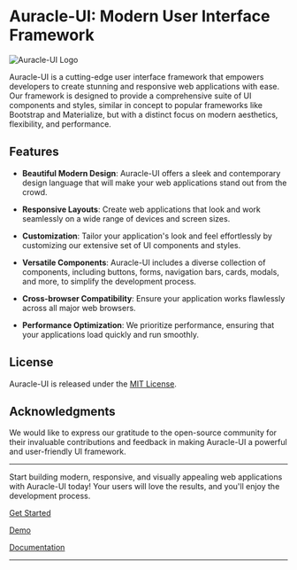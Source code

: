 # Auracle-UI: Modern User Interface Framework

![Auracle-UI Logo](https://avatars.githubusercontent.com/u/144702759?s=400&u=180e5b4c350d237955e8e0353fa6159a51da72c5&v=4)

Auracle-UI is a cutting-edge user interface framework that empowers developers to create stunning and responsive web applications with ease. Our framework is designed to provide a comprehensive suite of UI components and styles, similar in concept to popular frameworks like Bootstrap and Materialize, but with a distinct focus on modern aesthetics, flexibility, and performance.

## Features

- **Beautiful Modern Design**: Auracle-UI offers a sleek and contemporary design language that will make your web applications stand out from the crowd.

- **Responsive Layouts**: Create web applications that look and work seamlessly on a wide range of devices and screen sizes.

- **Customization**: Tailor your application's look and feel effortlessly by customizing our extensive set of UI components and styles.

- **Versatile Components**: Auracle-UI includes a diverse collection of components, including buttons, forms, navigation bars, cards, modals, and more, to simplify the development process.

- **Cross-browser Compatibility**: Ensure your application works flawlessly across all major web browsers.

- **Performance Optimization**: We prioritize performance, ensuring that your applications load quickly and run smoothly.

## License

Auracle-UI is released under the [MIT License](https://github.com/aurafort-app/Auracle-UI/blob/main/LICENSE).

## Acknowledgments

We would like to express our gratitude to the open-source community for their invaluable contributions and feedback in making Auracle-UI a powerful and user-friendly UI framework.

---

Start building modern, responsive, and visually appealing web applications with Auracle-UI today! Your users will love the results, and you'll enjoy the development process.

[Get Started](https://github.com/aurafort-app/auracle-ui)

[Demo](https://bragprojects.aurafort.com/demo)

[Documentation](https://bragprojects.aurafort.com/docs)

---
